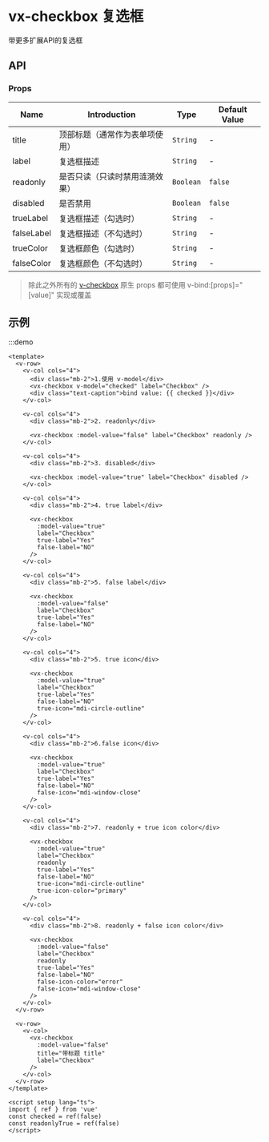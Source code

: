 # vx-checkbox 复选框

带更多扩展API的复选框

## API

### Props

| Name       | Introduction                   | Type      | Default Value |
| ---------- | ------------------------------ | --------- | ------------- |
| title      | 顶部标题（通常作为表单项使用） | `String`  | -             |
| label      | 复选框描述                     | `String`  | -             |
| readonly   | 是否只读（只读时禁用涟漪效果） | `Boolean` | `false`       |
| disabled   | 是否禁用                       | `Boolean` | `false`       |
| trueLabel  | 复选框描述（勾选时）           | `String`  | -             |
| falseLabel | 复选框描述（不勾选时）         | `String`  | -             |
| trueColor  | 复选框颜色（勾选时）           | `String`  | -             |
| falseColor | 复选框颜色（不勾选时）         | `String`  | -             |

> 除此之外所有的 [v-checkbox](https://vuetifyjs.com/en/api/v-checkbox/) 原生 props 都可使用 v-bind:[props]="[value]" 实现或覆盖

## 示例

:::demo

```vue
<template>
  <v-row>
    <v-col cols="4">
      <div class="mb-2">1.使用 v-model</div>
      <vx-checkbox v-model="checked" label="Checkbox" />
      <div class="text-caption">bind value: {{ checked }}</div>
    </v-col>

    <v-col cols="4">
      <div class="mb-2">2. readonly</div>

      <vx-checkbox :model-value="false" label="Checkbox" readonly />
    </v-col>

    <v-col cols="4">
      <div class="mb-2">3. disabled</div>

      <vx-checkbox :model-value="true" label="Checkbox" disabled />
    </v-col>

    <v-col cols="4">
      <div class="mb-2">4. true label</div>

      <vx-checkbox
        :model-value="true"
        label="Checkbox"
        true-label="Yes"
        false-label="NO"
      />
    </v-col>

    <v-col cols="4">
      <div class="mb-2">5. false label</div>

      <vx-checkbox
        :model-value="false"
        label="Checkbox"
        true-label="Yes"
        false-label="NO"
      />
    </v-col>

    <v-col cols="4">
      <div class="mb-2">5. true icon</div>

      <vx-checkbox
        :model-value="true"
        label="Checkbox"
        true-label="Yes"
        false-label="NO"
        true-icon="mdi-circle-outline"
      />
    </v-col>

    <v-col cols="4">
      <div class="mb-2">6.false icon</div>

      <vx-checkbox
        :model-value="true"
        label="Checkbox"
        true-label="Yes"
        false-label="NO"
        false-icon="mdi-window-close"
      />
    </v-col>

    <v-col cols="4">
      <div class="mb-2">7. readonly + true icon color</div>

      <vx-checkbox
        :model-value="true"
        label="Checkbox"
        readonly
        true-label="Yes"
        false-label="NO"
        true-icon="mdi-circle-outline"
        true-icon-color="primary"
      />
    </v-col>

    <v-col cols="4">
      <div class="mb-2">8. readonly + false icon color</div>

      <vx-checkbox
        :model-value="false"
        label="Checkbox"
        readonly
        true-label="Yes"
        false-label="NO"
        false-icon-color="error"
        false-icon="mdi-window-close"
      />
    </v-col>
  </v-row>

  <v-row>
    <v-col>
      <vx-checkbox
        :model-value="false"
        title="带标题 title"
        label="Checkbox"
      />
    </v-col>
  </v-row>
</template>

<script setup lang="ts">
import { ref } from 'vue'
const checked = ref(false)
const readonlyTrue = ref(false)
</script>
```
